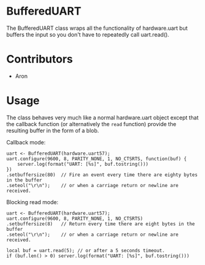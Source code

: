 BufferedUART
============
The BufferedUART class wraps all the functionality of hardware.uart but buffers the input so you don't have to repeatedly call uart.read().

Contributors
============

- Aron

Usage
=====
The class behaves very much like a normal hardware.uart object except that the callback function (or alternatively the ```read``` function) provide the resulting buffer in the form of a blob.

Callback mode:

```
uart <- BufferedUART(hardware.uart57);
uart.configure(9600, 8, PARITY_NONE, 1, NO_CTSRTS, function(buf) {
    server.log(format("UART: [%s]", buf.tostring()))
})
.setbuffersize(80)  // Fire an event every time there are eighty bytes in the buffer
.seteol("\r\n");    // or when a carriage return or newline are received.

```

Blocking read mode:

```
uart <- BufferedUART(hardware.uart57);
uart.configure(9600, 8, PARITY_NONE, 1, NO_CTSRTS)
.setbuffersize(8)   // Return every time there are eight bytes in the buffer
.seteol("\r\n");    // or when a carriage return or newline are received.

local buf = uart.read(5); // or after a 5 seconds timeout.
if (buf.len() > 0) server.log(format("UART: [%s]", buf.tostring()))

```
